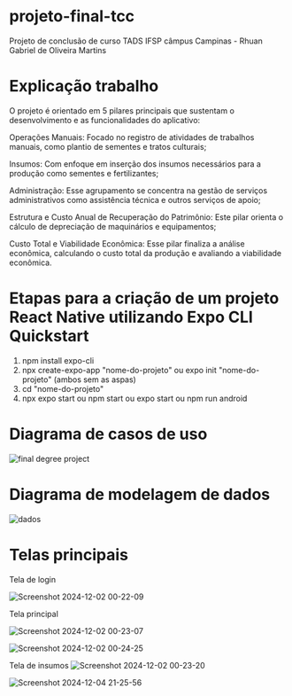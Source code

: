 # projeto-final-tcc
Projeto de conclusão de curso TADS IFSP câmpus Campinas - Rhuan Gabriel de Oliveira Martins

# Explicação trabalho

O projeto é orientado em 5 pilares principais que sustentam o desenvolvimento e as funcionalidades do aplicativo: 

Operações Manuais: Focado no registro de atividades de trabalhos manuais, como plantio de sementes e tratos culturais;

Insumos: Com enfoque em inserção dos insumos necessários para a produção como sementes e fertilizantes;

Administração: Esse agrupamento se concentra na gestão de serviços administrativos como assistência técnica e outros serviços de apoio;

Estrutura e Custo Anual de Recuperação do Patrimônio: Este pilar orienta o cálculo de depreciação de maquinários e equipamentos;

Custo Total e Viabilidade Econômica: Esse pilar finaliza a análise econômica, calculando o custo total da produção e avaliando a viabilidade econômica.


# Etapas para a criação de um projeto React Native utilizando Expo CLI Quickstart

1) npm install expo-cli
2) npx create-expo-app "nome-do-projeto" ou expo init "nome-do-projeto" (ambos sem as aspas)
3) cd "nome-do-projeto"
4) npx expo start ou npm start ou expo start ou npm run android

# Diagrama de casos de uso 

![final degree project](https://github.com/user-attachments/assets/33f3d4cd-e3ae-48e9-8257-3d582c01b5e0)


# Diagrama de modelagem de dados

![dados](https://github.com/user-attachments/assets/84da64cf-8a60-4a47-beb5-63ceb9d594e2)

# Telas principais

Tela de login

![Screenshot 2024-12-02 00-22-09](https://github.com/user-attachments/assets/6f4b5de7-ccb6-40c2-9480-759a0133609c)

Tela principal


![Screenshot 2024-12-02 00-23-07](https://github.com/user-attachments/assets/43d34150-b66c-4681-9b6b-706a84b7b11c)

![Screenshot 2024-12-02 00-24-25](https://github.com/user-attachments/assets/fada7929-6289-4984-a1d0-602711f4a6d1)

Tela de insumos
![Screenshot 2024-12-02 00-23-20](https://github.com/user-attachments/assets/888ee4da-c994-4cb0-a0c3-37cd5e8d2057)

![Screenshot 2024-12-04 21-25-56](https://github.com/user-attachments/assets/e33ed18a-8ddc-430b-9ff3-1fb182551613)




